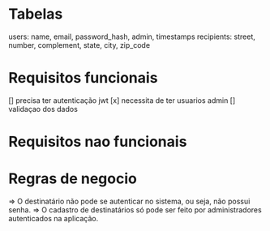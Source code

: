 # Tabelas
users: name, email, password_hash, admin, timestamps
recipients: street, number, complement, state, city, zip_code


# Requisitos funcionais
[] precisa ter autenticação jwt
[x] necessita de ter usuarios admin
[] validaçao dos dados 


# Requisitos nao funcionais


# Regras de negocio
=> O destinatário não pode se autenticar no sistema, ou seja, não possui senha.
=> O cadastro de destinatários só pode ser feito por administradores autenticados na aplicação.